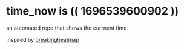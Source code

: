 # time_now is (( 1696539600902 ))

an automated repo that shows the currnent time

inspired by [breakingheatmap](https://github.com/breakingheatmap/breakingheatmap)